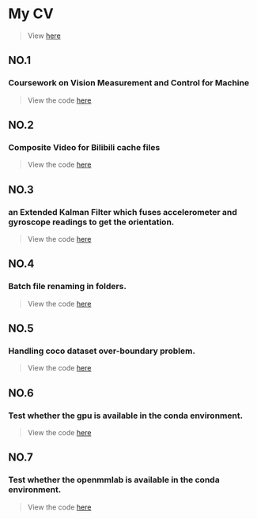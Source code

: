 # My CV
> View [here](./scripts/cv/cv_zh.md)
## NO.1
### Coursework on Vision Measurement and Control for Machine
> View the code [here](./scripts/monocular_camera_ranging.py)
## NO.2
### Composite Video for Bilibili cache files
> View the code [here](./scripts/bilibili.py)
## NO.3
### an Extended Kalman Filter which fuses accelerometer and gyroscope readings to get the orientation.
> View the code [here](./scripts/EKF_IMU.m)
## NO.4
### Batch file renaming in folders.
> View the code [here](./scripts/rename_file.py)
## NO.5
### Handling coco dataset over-boundary problem.
> View the code [here](./scripts/boundary_process.py)
## NO.6
### Test whether the gpu is available in the conda environment.
> View the code [here](./scripts/gpu.py)
## NO.7
### Test whether the openmmlab is available in the conda environment.
> View the code [here](./scripts/check_openmmlab.py)


